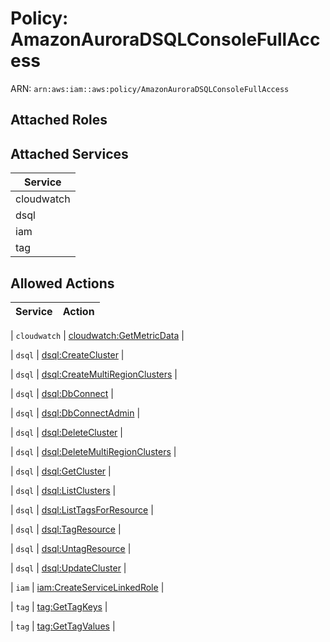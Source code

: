 # Policy: AmazonAuroraDSQLConsoleFullAccess

ARN: `arn:aws:iam::aws:policy/AmazonAuroraDSQLConsoleFullAccess`

## Attached Roles

## Attached Services

| Service |
|---------|
| cloudwatch |
| dsql |
| iam |
| tag |

## Allowed Actions

| Service | Action |
|:-------:|--------|

| `cloudwatch` | [cloudwatch:GetMetricData](../actions.md#cloudwatch:getmetricdata) |

| `dsql` | [dsql:CreateCluster](../actions.md#dsql:createcluster) |

| `dsql` | [dsql:CreateMultiRegionClusters](../actions.md#dsql:createmultiregionclusters) |

| `dsql` | [dsql:DbConnect](../actions.md#dsql:dbconnect) |

| `dsql` | [dsql:DbConnectAdmin](../actions.md#dsql:dbconnectadmin) |

| `dsql` | [dsql:DeleteCluster](../actions.md#dsql:deletecluster) |

| `dsql` | [dsql:DeleteMultiRegionClusters](../actions.md#dsql:deletemultiregionclusters) |

| `dsql` | [dsql:GetCluster](../actions.md#dsql:getcluster) |

| `dsql` | [dsql:ListClusters](../actions.md#dsql:listclusters) |

| `dsql` | [dsql:ListTagsForResource](../actions.md#dsql:listtagsforresource) |

| `dsql` | [dsql:TagResource](../actions.md#dsql:tagresource) |

| `dsql` | [dsql:UntagResource](../actions.md#dsql:untagresource) |

| `dsql` | [dsql:UpdateCluster](../actions.md#dsql:updatecluster) |

| `iam` | [iam:CreateServiceLinkedRole](../actions.md#iam:createservicelinkedrole) |

| `tag` | [tag:GetTagKeys](../actions.md#tag:gettagkeys) |

| `tag` | [tag:GetTagValues](../actions.md#tag:gettagvalues) |
